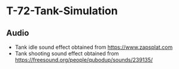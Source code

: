 # T-72-Tank-Simulation
## Audio
- Tank idle sound effect obtained from https://www.zapsplat.com
- Tank shooting sound effect obtained from https://freesound.org/people/qubodup/sounds/239135/
